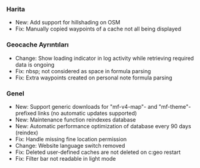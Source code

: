 
### Harita
- New: Add support for hillshading on OSM
- Fix: Manually copied waypoints of a cache not all being displayed

### Geocache Ayrıntıları
- Change: Show loading indicator in log activity while retrieving required data is ongoing
- Fix: nbsp; not considered as space in formula parsing
- Fix: Extra waypoints created on personal note formula parsing

### Genel
- New: Support generic downloads for "mf-v4-map"- and "mf-theme"-prefixed links (no automatic updates supported)
- New: Maintenance function reindexes database
- New: Automatic performance optimization of database every 90 days (reindex)
- Fix: Handle missing fine location permission
- Change: Website language switch removed
- Fix: Deleted user-defined caches are not deleted on c:geo restart
- Fix: Filter bar not readable in light mode
